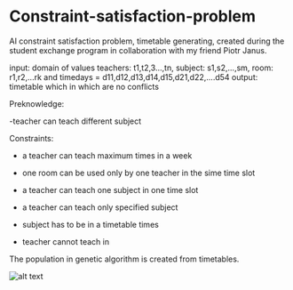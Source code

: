 # Constraint-satisfaction-problem
AI constraint satisfaction problem, timetable generating, created during the student exchange program in collaboration with my friend Piotr Janus. 

input: domain of values teachers: t1,t2,3...,tn, subject: s1,s2,...,sm, room: r1,r2,...rk and timedays = d11,d12,d13,d14,d15,d21,d22,....d54
output: timetable which in which are no conflicts     

Preknowledge: 

-teacher can teach different subject

Constraints:

- a teacher can teach maximum <limit> times in a week 

- one room can be used only by one teacher in the sime time slot

- a teacher can teach one subject in one time slot

- a teacher can teach only specified subject

- subject has to be in a timetable <timesPerWeek> times
  
- teacher cannot teach in <notAvaialableHours>

The population in genetic algorithm is created from timetables.

![alt text](https://raw.githubusercontent.com/username/projectname/branch/path/to/img.png)
